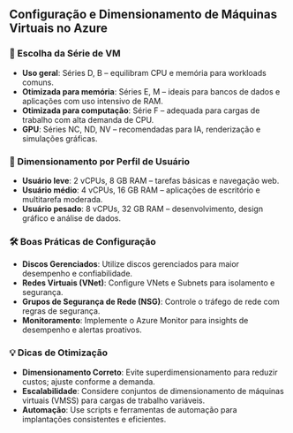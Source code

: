 ## Configuração e Dimensionamento de Máquinas Virtuais no Azure

### 🧩 Escolha da Série de VM
- **Uso geral**: Séries D, B – equilibram CPU e memória para workloads comuns.
- **Otimizada para memória**: Séries E, M – ideais para bancos de dados e aplicações com uso intensivo de RAM.
- **Otimizada para computação**: Série F – adequada para cargas de trabalho com alta demanda de CPU.
- **GPU**: Séries NC, ND, NV – recomendadas para IA, renderização e simulações gráficas.

### 📐 Dimensionamento por Perfil de Usuário
- **Usuário leve**: 2 vCPUs, 8 GB RAM – tarefas básicas e navegação web.
- **Usuário médio**: 4 vCPUs, 16 GB RAM – aplicações de escritório e multitarefa moderada.
- **Usuário pesado**: 8 vCPUs, 32 GB RAM – desenvolvimento, design gráfico e análise de dados.

### 🛠️ Boas Práticas de Configuração
- **Discos Gerenciados**: Utilize discos gerenciados para maior desempenho e confiabilidade.
- **Redes Virtuais (VNet)**: Configure VNets e Subnets para isolamento e segurança.
- **Grupos de Segurança de Rede (NSG)**: Controle o tráfego de rede com regras de segurança.
- **Monitoramento**: Implemente o Azure Monitor para insights de desempenho e alertas proativos.

### 💡 Dicas de Otimização
- **Dimensionamento Correto**: Evite superdimensionamento para reduzir custos; ajuste conforme a demanda.
- **Escalabilidade**: Considere conjuntos de dimensionamento de máquinas virtuais (VMSS) para cargas de trabalho variáveis.
- **Automação**: Use scripts e ferramentas de automação para implantações consistentes e eficientes.

